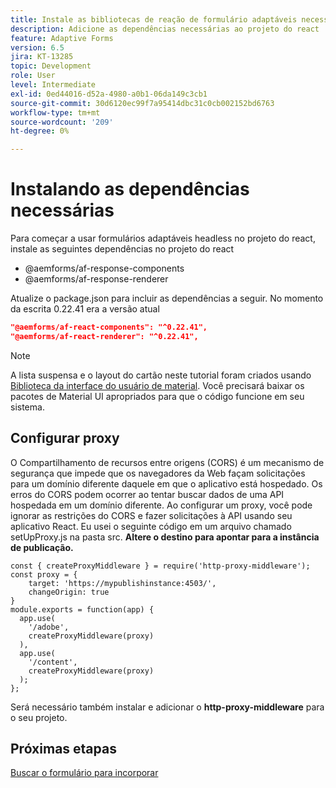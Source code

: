 ```yaml
---
title: Instale as bibliotecas de reação de formulário adaptáveis necessárias
description: Adicione as dependências necessárias ao projeto do react
feature: Adaptive Forms
version: 6.5
jira: KT-13285
topic: Development
role: User
level: Intermediate
exl-id: 0ed44016-d52a-4980-a0b1-06da149c3cb1
source-git-commit: 30d6120ec99f7a95414dbc31c0cb002152bd6763
workflow-type: tm+mt
source-wordcount: '209'
ht-degree: 0%

---
```


# Instalando as dependências necessárias

Para começar a usar formulários adaptáveis headless no projeto do react, instale as seguintes dependências no projeto do react

* @aemforms/af-response-components
* @aemforms/af-response-renderer

Atualize o package.json para incluir as dependências a seguir. No momento da escrita 0.22.41 era a versão atual

```json
"@aemforms/af-react-components": "^0.22.41",
"@aemforms/af-react-renderer": "^0.22.41",
```

>[!NOTE]
>
>A lista suspensa e o layout do cartão neste tutorial foram criados usando [Biblioteca da interface do usuário de material](https://mui.com/). Você precisará baixar os pacotes de Material UI apropriados para que o código funcione em seu sistema.

## Configurar proxy

O Compartilhamento de recursos entre origens (CORS) é um mecanismo de segurança que impede que os navegadores da Web façam solicitações para um domínio diferente daquele em que o aplicativo está hospedado. Os erros do CORS podem ocorrer ao tentar buscar dados de uma API hospedada em um domínio diferente. Ao configurar um proxy, você pode ignorar as restrições do CORS e fazer solicitações à API usando seu aplicativo React. Eu usei o seguinte código em um arquivo chamado setUpProxy.js na pasta src. **Altere o destino para apontar para a instância de publicação.**

```
const { createProxyMiddleware } = require('http-proxy-middleware');
const proxy = {
    target: 'https://mypublishinstance:4503/',
    changeOrigin: true
}
module.exports = function(app) {
  app.use(
    '/adobe',
    createProxyMiddleware(proxy)
  ),
  app.use(
    '/content',
    createProxyMiddleware(proxy)
  );
};
```

Será necessário também instalar e adicionar o **http-proxy-middleware** para o seu projeto.

## Próximas etapas

[Buscar o formulário para incorporar](./fetch-the-form.md)
